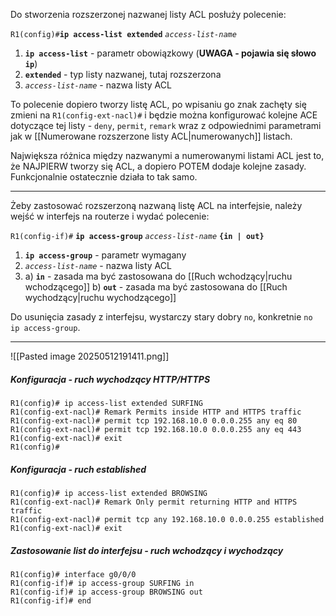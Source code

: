 Do stworzenia rozszerzonej nazwanej listy ACL posłuży polecenie:

`R1(config)#`**`ip access-list extended`** *`access-list-name`*
1. **`ip access-list`** - parametr obowiązkowy (**UWAGA - pojawia się słowo `ip`**)
2. **`extended`** - typ listy nazwanej, tutaj rozszerzona
3. *`access-list-name`* - nazwa listy ACL

To polecenie dopiero tworzy listę ACL, po wpisaniu go znak zachęty się zmieni na `R1(config-ext-nacl)#` i będzie można konfigurować kolejne ACE dotyczące tej listy - `deny`, `permit`, `remark` wraz z odpowiednimi parametrami jak w [[Numerowane rozszerzone listy ACL|numerowanych]] listach.

Największa różnica między nazwanymi a numerowanymi listami ACL jest to, że NAJPIERW tworzy się ACL, a dopiero POTEM dodaje kolejne zasady. Funkcjonalnie ostatecznie działa to tak samo.

___

Żeby zastosować rozszerzoną nazwaną listę ACL na interfejsie, należy wejść w interfejs na routerze i wydać polecenie:

`R1(config-if)#` **`ip access-group`** *`access-list-name`* **`{in | out}`**
1. **`ip access-group`** - parametr wymagany
2. *`access-list-name`* - nazwa listy ACL
3. a) **`in`** - zasada ma być zastosowana do [[Ruch wchodzący|ruchu wchodzącego]]
   b) **`out`** - zasada ma być zastosowana do [[Ruch wychodzący|ruchu wychodzącego]]

Do usunięcia zasady z interfejsu, wystarczy stary dobry `no`, konkretnie `no ip access-group`.

___

![[Pasted image 20250512191411.png]]

##### Konfiguracja - ruch wychodzący HTTP/HTTPS
```
R1(config)# ip access-list extended SURFING
R1(config-ext-nacl)# Remark Permits inside HTTP and HTTPS traffic
R1(config-ext-nacl)# permit tcp 192.168.10.0 0.0.0.255 any eq 80
R1(config-ext-nacl)# permit tcp 192.168.10.0 0.0.0.255 any eq 443
R1(config-ext-nacl)# exit
R1(config)#
```

##### Konfiguracja - ruch established
```
R1(config)# ip access-list extended BROWSING
R1(config-ext-nacl)# Remark Only permit returning HTTP and HTTPS traffic
R1(config-ext-nacl)# permit tcp any 192.168.10.0 0.0.0.255 established
R1(config-ext-nacl)# exit
```

##### Zastosowanie list do interfejsu - ruch wchodzący i wychodzący
```
R1(config)# interface g0/0/0
R1(config-if)# ip access-group SURFING in
R1(config-if)# ip access-group BROWSING out
R1(config-if)# end
```